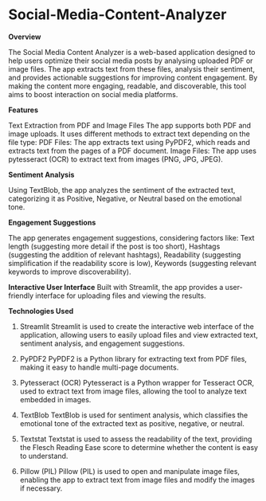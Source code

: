 # Social-Media-Content-Analyzer

**Overview**

The Social Media Content Analyzer is a web-based application designed to help users optimize their social media posts by analysing uploaded PDF or image files. The app extracts text from these files, analysis their sentiment, and provides actionable suggestions for improving content engagement. By making the content more engaging, readable, and discoverable, this tool aims to boost interaction on social media platforms.

**Features**

Text Extraction from PDF and Image Files
The app supports both PDF and image uploads. It uses different methods to extract text depending on the file type:
PDF Files: The app extracts text using PyPDF2, which reads and extracts text from the pages of a PDF document.
Image Files: The app uses pytesseract (OCR) to extract text from images (PNG, JPG, JPEG).

 **Sentiment Analysis**

Using TextBlob, the app analyzes the sentiment of the extracted text, categorizing it as Positive, Negative, or Neutral based on the emotional tone.

 **Engagement Suggestions**

The app generates engagement suggestions, considering factors like:
Text length (suggesting more detail if the post is too short),
Hashtags (suggesting the addition of relevant hashtags),
Readability (suggesting simplification if the readability score is low),
Keywords (suggesting relevant keywords to improve discoverability).

 **Interactive User Interface**
Built with Streamlit, the app provides a user-friendly interface for uploading files and viewing the results.

**Technologies Used**
1. Streamlit
Streamlit is used to create the interactive web interface of the application, allowing users to easily upload files and view extracted text, sentiment analysis, and engagement suggestions.

2. PyPDF2
PyPDF2 is a Python library for extracting text from PDF files, making it easy to handle multi-page documents.

3. Pytesseract (OCR)
Pytesseract is a Python wrapper for Tesseract OCR, used to extract text from image files, allowing the tool to analyze text embedded in images.

4. TextBlob
TextBlob is used for sentiment analysis, which classifies the emotional tone of the extracted text as positive, negative, or neutral.

5. Textstat
Textstat is used to assess the readability of the text, providing the Flesch Reading Ease score to determine whether the content is easy to understand.

6. Pillow (PIL)
Pillow (PIL) is used to open and manipulate image files, enabling the app to extract text from image files and modify the images if necessary.



